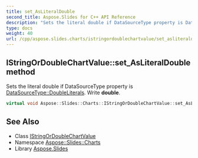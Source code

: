 ```yaml
---
title: set_AsLiteralDouble
second_title: Aspose.Slides for C++ API Reference
description: "Sets the literal double if DataSourceType property is DataSourceType::DoubleLiterals. Write double."
type: docs
weight: 40
url: /cpp/aspose.slides.charts/istringordoublechartvalue/set_asliteraldouble/
---
```

## IStringOrDoubleChartValue::set_AsLiteralDouble method


Sets the literal double if DataSourceType property is [DataSourceType::DoubleLiterals](../../datasourcetype/). Write **double**.

```cpp
virtual void Aspose::Slides::Charts::IStringOrDoubleChartValue::set_AsLiteralDouble(double value)=0
```

## See Also

* Class [IStringOrDoubleChartValue](../)
* Namespace [Aspose::Slides::Charts](../../)
* Library [Aspose.Slides](../../../)
